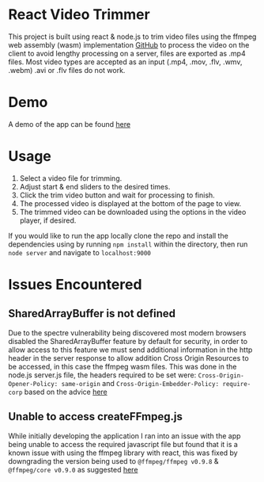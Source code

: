 # React Video Trimmer

This project is built using react & node.js to trim video files using the ffmpeg web assembly (wasm) implementation [GitHub](https://github.com/ffmpegwasm/ffmpeg.wasm) to process the video on the client to avoid lengthy processing on a server, files are exported as .mp4 files. Most video types are accepted as an input (.mp4, .mov, .flv, .wmv, .webm) .avi or .flv files do not work.

# Demo

A demo of the app can be found [here](https://react-vid-trim.herokuapp.com/)

# Usage

1. Select a video file for trimming.
2. Adjust start & end sliders to the desired times.
3. Click the trim video button and wait for processing to finish.
4. The processed video is displayed at the bottom of the page to view.
5. The trimmed video can be downloaded using the options in the video player, if desired.

If you would like to run the app locally clone the repo and install the dependencies using by running `npm install` within the directory, then run `node server` and navigate to `localhost:9000`

# Issues Encountered


## SharedArrayBuffer is not defined

Due to the spectre vulnerability being discovered most modern browsers disabled the SharedArrayBuffer feature by default for security, in order to allow access to this feature we must send additional information in the http header in the server response to allow addition Cross Origin Resources to be accessed, in this case the ffmpeg wasm files. This was done in the node.js server.js file, the headers required to be set were: `Cross-Origin-Opener-Policy: same-origin` and `Cross-Origin-Embedder-Policy: require-corp` based on the advice [here](https://stackoverflow.com/questions/68592278/sharedarraybuffer-is-not-defined)

## Unable to access createFFmpeg.js

While initially developing the application I ran into an issue with the app being unable to access the required javascript file but found that it is a known issue with using the ffmpeg library with react, this was fixed by downgrading the version being used to `@ffmpeg/ffmpeg v0.9.8` & `@ffmpeg/core v0.9.0` as suggested [here](https://github.com/ffmpegwasm/ffmpeg.wasm/issues/229#issuecomment-881122522)
